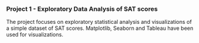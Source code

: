 ### Project 1 - Exploratory Data Analysis of SAT scores

The project focuses on exploratory statistical analysis and visualizations of a simple dataset of SAT scores. Matplotlib, Seaborn and Tableau have been used for visualizations.


